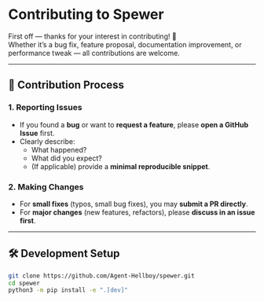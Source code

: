 # Contributing to Spewer

First off — thanks for your interest in contributing! 🎉  
Whether it’s a bug fix, feature proposal, documentation improvement, or performance tweak — all contributions are welcome.

---

## 🧭 Contribution Process

### 1. Reporting Issues

- If you found a **bug** or want to **request a feature**, please **open a GitHub Issue** first.
- Clearly describe:
  - What happened?
  - What did you expect?
  - (If applicable) provide a **minimal reproducible snippet**.

### 2. Making Changes

- For **small fixes** (typos, small bug fixes), you may **submit a PR directly**.
- For **major changes** (new features, refactors), please **discuss in an issue first**.

---

## 🛠 Development Setup

```bash
git clone https://github.com/Agent-Hellboy/spewer.git
cd spewer
python3 -m pip install -e ".[dev]"
